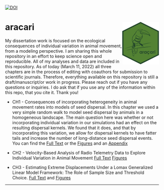 
[![DOI](https://zenodo.org/badge/292314570.svg)](https://zenodo.org/badge/latestdoi/292314570)

<!-- README.md is generated from README.Rmd. Please edit that file -->

# aracari <img src="images/aracari.png" align="right" height="139" />

<!-- badges: start -->
<!-- badges: end -->

My dissertation work is focused on the ecological consequences of
individual variation in animal movement, from a modeling perspective. I
am sharing this whole repository in an effort to keep science open and
reproducible. All of my analyses and data are included in this
repository. As of today (March 11, 2022) all three chapters are in the
process of editing with coauthors for submission to scientific journals.
Therefore, everything available on this repository is still a
draft/manuscript/or work in progress. Please reach out if you have any
questions or inquiries. I do ask that if you use any of the information
within this repo, that you cite it. Thank you!

- CH1 - Consequences of incorporating heterogeneity in animal movement
  rates into models of seed dispersal. In this chapter we used a very
  simple random walk to model seed dispersal by animals in a homogeneous
  landscape. The main question here was whether or not incorporating
  individual variation in our simulations had an effect on the resulting
  dispersal kernels. We found that it does, and that by incorporating
  this variation, we allow for dispersal kernels to have fatter tails
  and increase the number of long-distance seed dispersal events. You
  can find the [Full
  Text](https://javirudolph.github.io/aracari/Ch1_movement_rates/FJRudolph_Ch1_0311.pdf)
  or the
  [Figures](https://javirudolph.github.io/aracari/Ch1_movement_rates/Ch1_Figures.html)
  and an
  [Appendix](https://javirudolph.github.io/aracari/Ch1_movement_rates/Ch1_Appendix_A.html)

- CH2 - Velocity-Based Analysis of Radio Telemetry Data to Explore
  Individual Variation in Animal Movement [Full
  Text](https://javirudolph.github.io/aracari/Ch2_distributions/FJRudolph_CH2_0311.pdf)
  [Figures](https://javirudolph.github.io/aracari/Ch2_distributions/Ch2_Figures.html)

- CH3 - Estimating Extreme Displacements Under a Lomax Generalized
  Linear Model Framework: The Role of Sample Size and Threshold Choice.
  [Full
  Text](https://javirudolph.github.io/aracari/Ch3_samplesize/FJ_Rudolph_CH3_0303.pdf)
  and
  [Figures](%5BFigures%5D(https://javirudolph.github.io/aracari/Ch3_samplesize/Figures_Ch3.html))

------------------------------------------------------------------------
